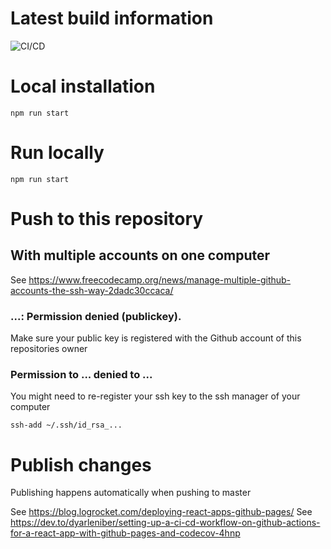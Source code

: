 # Latest build information

![CI/CD](https://github.com/bankvooruit/bankvooruit.github.io/workflows/Deploy%20Website/badge.svg)

# Local installation

```
npm run start
```

# Run locally

```
npm run start
```

# Push to this repository

## With multiple accounts on one computer

See https://www.freecodecamp.org/news/manage-multiple-github-accounts-the-ssh-way-2dadc30ccaca/

### ...: Permission denied (publickey).

Make sure your public key is registered with the Github account of this repositories owner

### Permission to ... denied to ...

You might need to re-register your ssh key to the ssh manager of your computer

```
ssh-add ~/.ssh/id_rsa_...
```

# Publish changes

Publishing happens automatically when pushing to master

See https://blog.logrocket.com/deploying-react-apps-github-pages/
See https://dev.to/dyarleniber/setting-up-a-ci-cd-workflow-on-github-actions-for-a-react-app-with-github-pages-and-codecov-4hnp
